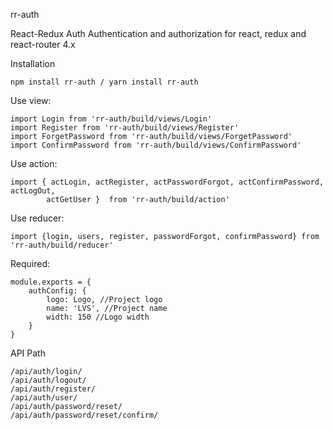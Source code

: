 rr-auth

React-Redux Auth
Authentication and authorization for react, redux and react-router 4.x

Installation
````
npm install rr-auth / yarn install rr-auth
````

Use view: 
```
import Login from 'rr-auth/build/views/Login'
import Register from 'rr-auth/build/views/Register'
import ForgetPassword from 'rr-auth/build/views/ForgetPassword'
import ConfirmPassword from 'rr-auth/build/views/ConfirmPassword'
```

Use action:
```
import { actLogin, actRegister, actPasswordForgot, actConfirmPassword, actLogOut, 
        actGetUser }  from 'rr-auth/build/action'
```

Use reducer: 
```
import {login, users, register, passwordForgot, confirmPassword} from 'rr-auth/build/reducer'
```

Required: 
```
module.exports = {
    authConfig: {
        logo: Logo, //Project logo
        name: 'LVS', //Project name 
        width: 150 //Logo width
    }
} 
```

API Path

```
/api/auth/login/
/api/auth/logout/
/api/auth/register/
/api/auth/user/
/api/auth/password/reset/
/api/auth/password/reset/confirm/
```
